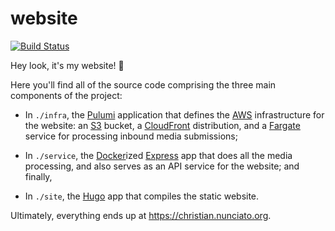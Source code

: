 # website

[![Build Status](https://travis-ci.org/cnunciato/website.svg?branch=master)](https://travis-ci.org/cnunciato/website)

Hey look, it's my website! 👋

Here you'll find all of the source code comprising the three main components of the project:

* In `./infra`, the [Pulumi](https://www.pulumi.com/) application that defines the [AWS](https://aws.amazon.com/) infrastructure for the website: an [S3](https://aws.amazon.com/s3/) bucket, a [CloudFront](https://aws.amazon.com/cloudfront/) distribution, and a [Fargate](https://aws.amazon.com/fargate/) service for processing inbound media submissions;

* In `./service`, the [Docker](https://www.docker.com/)ized [Express](https://expressjs.com/) app that does all the media processing, and also serves as an API service for the website; and finally,

* In `./site`, the [Hugo](https://gohugo.io/) app that compiles the static website.

Ultimately, everything ends up at https://christian.nunciato.org.
